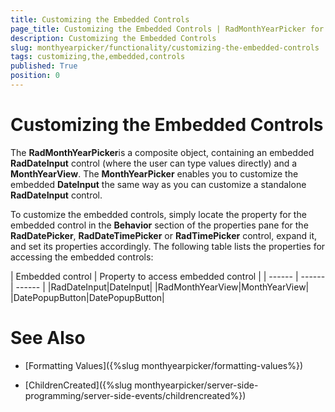 ```yaml
---
title: Customizing the Embedded Controls
page_title: Customizing the Embedded Controls | RadMonthYearPicker for ASP.NET AJAX Documentation
description: Customizing the Embedded Controls
slug: monthyearpicker/functionality/customizing-the-embedded-controls
tags: customizing,the,embedded,controls
published: True
position: 0
---
```


# Customizing the Embedded Controls



The **RadMonthYearPicker**is a composite object, containing an embedded **RadDateInput** control (where the user can type values directly) and a **MonthYearView**. The **MonthYearPicker** enables you to customize the embedded **DateInput** the same way as you can customize a standalone **RadDateInput** control.
 
To customize the embedded controls, simply locate the property for the embedded control in the **Behavior** section of the properties pane for the **RadDatePicker**, **RadDateTimePicker** or **RadTimePicker** control, expand it, and set its properties accordingly. The following table lists the properties for accessing the embedded controls:


| Embedded control | Property to access embedded control |
| ------ | ------ | ------ |
|RadDateInput|DateInput|
|RadMonthYearView|MonthYearView|
|DatePopupButton|DatePopupButton|



# See Also

 * [Formatting Values]({%slug monthyearpicker/formatting-values%})

 * [ChildrenCreated]({%slug monthyearpicker/server-side-programming/server-side-events/childrencreated%})



